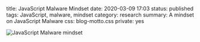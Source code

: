 title: JavaScript Malware Mindset
date: 2020-03-09 17:03
status: published
tags: JavaScript, malware, mindset
category: research
summary: A mindset on JavaScript Malware
css: blog-motto.css
private: yes


<div class="m-image">

  <img src="{attach}/articles/javascript-malware-mindset/images/javascript-malware-mindset.png"
       link="/blog/articles/javascript-malware-mindset/images/javascript-malware-mindset.png"
      class="m-image"
      alt="JavaScript Malware mindset"
      max-height=100% max-width=100% />
</div>


